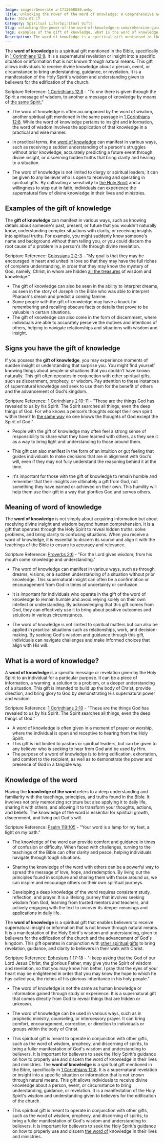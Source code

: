 ```yaml
---
Image: images/Generate a-1712068880.webp
Title: Unlocking the Power of the Word of Knowledge: A Comprehensive Guide for Christian Believers
Date: 2024-07-17
Category: Spiritual Life/Spiritual Gifts
Slug: unlocking-the-power-of-the-word-of-knowledge-a-comprehensive-guide-for-christian-believers
Tags: examples of the gift of knowledge, what is the word of knowledge, knowledge of the word, signs you have the gift of knowledge, meaning of word of knowledge, what is a word of knowledge, what is word of knowledge, word of knowledge meaning, spiritual life, spiritual gifts
Description: The word of knowledge is a spiritual gift mentioned in the Bible specifically in 1 Corinthians 128 It is a supernatural revelation or insight into a specific situation or information that is not known through natural means This gift allows individuals to receive divine knowledge about a person event or
---
```


The **word of knowledge** is a spiritual gift mentioned in the Bible, specifically in [1 Corinthians 12:8](https://www.bibleref.com/1-Corinthians/12/1-Corinthians-12-8.html). It is a supernatural revelation or insight into a specific situation or information that is not known through natural means. This gift allows individuals to receive divine knowledge about a person, event, or circumstance to bring understanding, guidance, or revelation. It is a manifestation of the Holy Spirit's wisdom and understanding given to believers for the edification of the church.

Scripture Reference: [1 Corinthians 12:8](https://www.bibleref.com/1-Corinthians/12/1-Corinthians-12-8.html) - "To one there is given through the Spirit a message of wisdom, to another a message of knowledge by means of [the same Spirit](/discover-the-7-gifts-of-the-holy-spirit-a-comprehensive-guide-for-christian-believers),"

- The word of knowledge is often accompanied by the word of wisdom, another spiritual gift mentioned in the same passage in [1 Corinthians 12:8](https://www.bibleref.com/1-Corinthians/12/1-Corinthians-12-8.html). While the word of knowledge pertains to insight and information, the word of wisdom involves the application of that knowledge in a practical and wise manner.

- In practical terms, the [word of knowledge](/unlocking-your-divine-potential-comprehensive-guide-spiritual-gifts) can manifest in various ways, such as receiving a sudden understanding of a person's struggles without prior knowledge, accurately predicting a future event through divine insight, or discerning hidden truths that bring clarity and healing to a situation.

- The word of knowledge is not limited to clergy or spiritual leaders; it can be given to any believer who is open to receiving and operating in spiritual gifts. By cultivating a sensitivity to [the Holy Spirit](/praying-for-a-sick-friend-discovering-hope-and-comfort-through-faith) and a willingness to step out in faith, individuals can experience the supernatural flow of divine knowledge in their lives and ministries.

## Examples of the gift of knowledge

The **gift of knowledge** can manifest in various ways, such as knowing details about someone's past, present, or future that you wouldn't naturally know, understanding complex situations with clarity, or receiving insights into spiritual truths. For example, you might suddenly know someone's name and background without them telling you, or you could discern the root cause of a problem in a person's life through divine revelation.

Scripture Reference: [Colossians 2:2-3](https://www.bibleref.com/Colossians/2/Colossians-2-2.html) - "My goal is that they may be encouraged in heart and united in love so that they may have the full riches of complete understanding, in order that they may know the mystery of God, namely, Christ, in whom are hidden [all the treasures](/curriculum-integration) of wisdom and knowledge."

- The gift of knowledge can also be seen in the ability to interpret dreams, as seen in the story of Joseph in the Bible who was able to interpret Pharaoh's dream and predict a coming famine.
- Some people with the gift of knowledge may have a knack for remembering and recalling obscure facts or details that prove to be valuable in certain situations.
- The gift of knowledge can also come in the form of discernment, where individuals are able to accurately perceive the motives and intentions of others, helping to navigate relationships and situations with wisdom and insight.

## Signs you have the gift of knowledge

If you possess the **gift of knowledge**, you may experience moments of sudden insight or understanding that surprise you. You might find yourself knowing things about people or situations that you couldn't have known naturally. This gift often operates in conjunction with other spiritual gifts, such as discernment, prophecy, or wisdom. Pay attention to these instances of supernatural knowledge and seek to use them for the benefit of others and the advancement of God's kingdom.

Scripture Reference: [1 Corinthians 2:10-11](https://www.bibleref.com/1-Corinthians/2/1-Corinthians-2-10.html) - "These are the things God has revealed to us by his Spirit. The Spirit searches all things, even the deep things of God. For who knows a person’s thoughts except their own spirit within them? In [the same way](/discover-the-true-meaning-of-being-a-christian-essential-guide-for-believers) no one knows the thoughts of God except the Spirit of God."

- People with the gift of knowledge may often feel a strong sense of responsibility to share what they have learned with others, as they see it as a way to bring light and understanding to those around them.

- This gift can also manifest in the form of an intuition or gut feeling that guides individuals to make decisions that are in alignment with God's will, even if they may not fully understand the reasoning behind it at the time.

- It's important for those with the gift of knowledge to remain humble and remember that their insights are ultimately a gift from God, not something they have earned or achieved on their own. This humility will help them use their gift in a way that glorifies God and serves others.

## Meaning of word of knowledge

The **word of knowledge** is not simply about acquiring information but about receiving divine insight and wisdom beyond human comprehension. It is a gift that operates through the Holy Spirit to reveal hidden truths, solve problems, and bring clarity to confusing situations. When you receive a word of knowledge, it is essential to discern its source and align it with the teachings of the Bible to ensure its accuracy and relevance.

Scripture Reference: [Proverbs 2:6](https://www.bibleref.com/Proverbs/2/Proverbs-2-6.html) - "For the Lord gives wisdom; from his mouth come knowledge and understanding."

- The word of knowledge can manifest in various ways, such as through dreams, visions, or a sudden understanding of a situation without prior knowledge. This supernatural insight can often be a confirmation or encouragement from God in times of uncertainty or confusion.

- It is important for individuals who operate in the gift of the word of knowledge to remain humble and avoid relying solely on their own intellect or understanding. By acknowledging that this gift comes from God, they can effectively use it to bring about positive outcomes and solutions in various circumstances.

- The word of knowledge is not limited to spiritual matters but can also be applied in practical situations such as relationships, work, and decision-making. By seeking God's wisdom and guidance through this gift, individuals can navigate challenges and make informed choices that align with His will.

## What is a word of knowledge?

A **word of knowledge** is a specific message or revelation given by the Holy Spirit to an individual for a particular purpose. It can be a piece of information, a warning, a solution to a problem, or a deeper understanding of a situation. This gift is intended to build up the body of Christ, provide direction, and bring glory to God by demonstrating His supernatural power and wisdom.

Scripture Reference: [1 Corinthians 2:10](https://www.bibleref.com/1-Corinthians/2/1-Corinthians-2-10.html) - "These are the things God has revealed to us by his Spirit. The Spirit searches all things, even the deep things of God."

- A word of knowledge is often given in a moment of prayer or worship, where the individual is open and receptive to hearing from the Holy Spirit.
- This gift is not limited to pastors or spiritual leaders, but can be given to any believer who is seeking to hear from God and be used by Him.
- The purpose of a word of knowledge is to bring edification, exhortation, and comfort to the recipient, as well as to demonstrate the power and presence of God in a tangible way.

## Knowledge of the word

Having the **knowledge of the word** refers to a deep understanding and familiarity with the teachings, principles, and truths found in the Bible. It involves not only memorizing scripture but also applying it to daily life, sharing it with others, and allowing it to transform your thoughts, actions, and beliefs. The knowledge of the word is essential for spiritual growth, discernment, and living out God's will.

Scripture Reference: [Psalm 119:105](https://www.bibleref.com/Psalm/119/Psalm-119-105.html) - "Your word is a lamp for my feet, a light on my path."

- The knowledge of the word can provide comfort and guidance in times of confusion or difficulty. When faced with challenges, turning to the teachings of the Bible can offer clarity and peace, helping individuals navigate through tough situations.

- Sharing the knowledge of the word with others can be a powerful way to spread the message of love, hope, and redemption. By living out the principles found in scripture and sharing them with those around us, we can inspire and encourage others on their own spiritual journeys.

- Developing a deep knowledge of the word requires consistent study, reflection, and prayer. It is a lifelong journey that involves seeking wisdom from God, learning from trusted mentors and teachers, and actively engaging with the text to uncover its deeper meanings and applications in daily life.

The **word of knowledge** is a spiritual gift that enables believers to receive supernatural insight or information that is not known through natural means. It is a manifestation of the Holy Spirit's wisdom and understanding, given to believers for the edification of the church and the advancement of God's kingdom. This gift operates in conjunction with [other spiritual gifts](/unveiling-the-prophetic-gift-meaning-and-relevance-for-christian-believers) to bring revelation, guidance, and clarity to believers in their walk with Christ.

Scripture Reference: [Ephesians 1:17-18](https://www.bibleref.com/Ephesians/1/Ephesians-1-17.html) - "I keep asking that the God of our Lord Jesus Christ, the glorious Father, may give you the Spirit of wisdom and revelation, so that you may know him better. I pray that the eyes of your heart may be enlightened in order that you may know the hope to which he has called you, the riches of his glorious inheritance in his holy people."

- The word of knowledge is not the same as human knowledge or information gained through study or experience. It is a supernatural gift that comes directly from God to reveal things that are hidden or unknown.

- The word of knowledge can be used in various ways, such as in prophetic ministry, counseling, or intercessory prayer. It can bring comfort, encouragement, correction, or direction to individuals or groups within the body of Christ.

- This spiritual gift is meant to operate in conjunction with other gifts, such as the word of wisdom, prophecy, and discerning of spirits, to bring a fuller manifestation of God's wisdom and understanding to believers. It is important for believers to seek the Holy Spirit's guidance on how to properly use and discern the word of knowledge in their lives and ministries.
The **word of knowledge** is a spiritual gift mentioned in the Bible, specifically in [1 Corinthians 12:8](https://www.bibleref.com/1-Corinthians/12/1-Corinthians-12-8.html). It is a supernatural revelation or insight into a specific situation or information that is not known through natural means. This gift allows individuals to receive divine knowledge about a person, event, or circumstance to bring understanding, guidance, or revelation. It is a manifestation of the Holy Spirit's wisdom and understanding given to believers for the edification of the church.

- This spiritual gift is meant to operate in conjunction with other gifts, such as the word of wisdom, prophecy, and discerning of spirits, to bring a fuller manifestation of God's wisdom and understanding to believers. It is important for believers to seek the Holy Spirit's guidance on how to properly use and discern [the word of](/top-50-spiritual-weapons-for-warfare-a-biblical-guide-for-christian-warriors) knowledge in their lives and ministries.